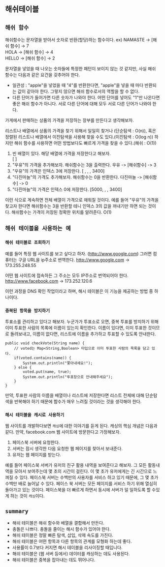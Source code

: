 # `해쉬테이블`

## `해쉬 함수`
해쉬함수는 문자열을 받아서 숫자로 반환(할당)하는 함수이다.
ex) NAMASTE -> [해쉬 함수] -> 7  
    HOLA    -> [해쉬 함수] -> 4  
    HELLO   -> [해쉬 함수] -> 2

문자열을 넣었을 때 나오는 숫자들에 특정한 패턴이 보이지 않는 것 같지만, 사실 해쉬 함수는 다음과 같은 요건을 갖추어야 한다.
* 일관성 : "apple"을 넣었을 때 "4"를 반환한다면, "apple"을 넣을 때 마다 반환되는 값이 같아야 한다. 그렇지 않으면 해쉬 함수로서의 역할을 할 수 없다.
* 다른 단어가 들어가면 다른 숫자가 나와야 한다. 어떤 단어를 넣어도 "1"만 나온다면 좋은 해쉬 함수가 아니다. 서로 다른 단어에 대해 모두 서로 다른 단어가 나와야 한다.

가게에서 판매하는 상품의 가격을 저장하는 장부를 만든다고 생각해보자.

리스트나 배열에서 상품의 가격을 찾기 위해서 일일히 찾거나 (단순탐색 : O(n)),
혹은 정렬된 리스트나 배열에서 이진탐색을 사용해 찾을 수도 있다.(이진탐색 : O(log n))
하지만 해쉬 함수를 사용하면 어떤 방법보다도 빠르게 가격을 찾을 수 있다.(해쉬 : O(1))

1. 빈 배열이 있다. 해당 배열에 가격을 저장한다고 해보자.  
   [  ]
2. "우유"의 가격을 추가해보자. 해쉬함수는 3을 출력한다.
  우유 -> [해쉬함수] -> 3
3. "우유"의 가격은 인덱스 3에 저장한다.
   [ , , , 3400]
4. "다진마늘"의 가격도 추가해보자. 해쉬함수는 0을 반환한다.
   다진마늘 -> [해쉬함수] -> 0
5. "다진마늘"의 가격은 인덱스 0에 저장한다.
   [5000, , , 3400] 

이런 식으로 계속하면 전체 배열이 가격으로 채워질 것이다.
예를 들어 "우유"의 가격을 찾고자 한다면 해쉬함수는 3을 반환할 테니 인덱스 3의 값을 꺼내기만 하면 되는 것이다. 
해쉬함수는 가격이 저장된 정확한 위치를 알려준다. O(1)

## `해쉬 테이블을 사용하는 예`
### `해쉬 테이블로 조회하기`
예를 들어 특정 웹 사이트를 보고 싶다고 하자. (http://www.google.com)
그러면 컴퓨터는 구글 URL을 ip주소로 번역한다.
http://www.google.com -> 173.255.248.55

어떤 웹 사이트에 접속하든 그 주소는 모두 IP주소로 번역되어야 한다.
http://www.facebook.com -> 173.252.120.6

이런 과정을 DNS 확인 작업이라고 하며, 해시 테이블은 이 기능을 제공하는 방법 중 하나이다.

### `중복된 항목을 방지하기`
투표소를 관리하고 있다고 해보자.
누군가가 투표소로 오면, 중복 투표를 방지하기 위해 이미 투표한 사람의 목록에 이름이 있는지 확인한다.
이름이 있다면, 이미 투표한 것이므로 돌려보내고,
이름이 없다면, 리스트에 이름을 추가하고 투표할 수 있도록 안내한다.
~~~
public void checkVote(String name) {
    // voted는 Map<String,Boolean> 타입으로 이미 투표한 사람의 목록을 담고 있다.
    if(voted.contains(name)) {
        System.out.println("쫓아내세요!");
    } else {
        voted.put(name, true);
        System.out.println("투표장으로 안내해주세요");
    }
}
~~~

만약, 투표한 사람의 이름을 배열이나 리스트에 저장한다면 리스트 전체에 대해 단순탐색을 반복해야 하기 때문에 함수가 매우 느려질 것이라는 것을 생각해야 한다.

### `해시 테이블을 캐시로 사용하기`
웹 사이트를 개발하다보면 `캐싱`에 대한 이야기를 듣게 된다.
캐싱의 핵심 개념은 다음과 같다.
만약, facebook.com 웹 사이트에 방문한다고 가정해보자.
1. 페이스북 서버에 요청한다.
2. 서버는 잠시 생각한 다음 요청한 웹 페이지를 찾아서 보내준다.
3. 유저는 웹 페이지를 받는다.

예를 들어 페이스북 서버가 유저의 친구 활용 내역을 보여준다고 해보자.
그 모든 활동내역을 모아서 보여주는데 몇 초의 시간이 걸린다.
이 몇 초가 유저에게는 긴 시간으로 느껴질 수 있다.
페이스북 서버는 수백만의 사용자를 서비스 하고 있기 때문에, 그 몇 초가 수백만 배로 늘어날 수 있다.
페이스 북 서버는 모든 페이지를 서비스 하기 위해 열심히 돌아가고 있는 것이다.
페이스북을 더 빠르게 하면서 동시에 서버가 덜 일하도록 할 수있게 하는 것이 `캐싱`이다.


## `summary`
* 해쉬 테이블은 해쉬 함수와 배열을 결합해서 만든다.
* 충돌은 나쁘다. 충돌을 줄이는 해시 함수가 있어야 한다.
* 해쉬 테이블은 정말 빠른 탐색, 삽입, 삭제 속도를 가진다.
* 해쉬 테이블은 어떤 항목과 다른 항목의 관계를 모형화 하는데 좋다.
* 사용률이 0.7보다 커지면 해시 테이블을 리사이징할 때입니다.
* 해쉬 테이블은 (웹 서버 등에서) 데이터를 캐싱하는 데도 사용된다.
* 해쉬 테이블은 중복을 잡아내는 데도 뛰어나다.